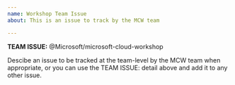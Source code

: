 ```yaml
---
name: Workshop Team Issue
about: This is an issue to track by the MCW team

---
```


**TEAM ISSUE:**  @Microsoft/microsoft-cloud-workshop

Descibe an issue to be tracked at the team-level by the MCW team when appropriate, or you can use the TEAM ISSUE: detail above and add it to any other issue.
